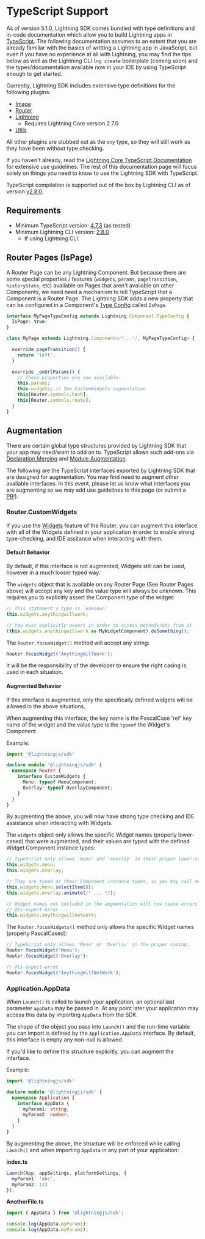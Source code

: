 # TypeScript Support

As of version 5.1.0, Lightning SDK comes bundled with type definitions and in-code documentation which allow you to build Lightning apps in [TypeScript](https://www.typescriptlang.org/). The following documentation assumes to an extent that you are already familiar with the basics of writting a Lightning app in JavaScript, but even if you have no experience at all with Lightning, you may find the tips below as well as the Lightning CLI `lng create` boilerplate (coming soon) and the types/documentation available now in your IDE by using TypeScript enough to get started.

Currently, Lightning SDK includes extensive type definitions for the following plugins:
- [Image](plugins/image.md)
- [Router](plugins/router/index.md)
- [Lightning](plugins/lightning.md)
  - Requires Lightning Core version 2.7.0
- [Utils](plugins/utils.md)

All other plugins are stubbed out as the `any` type, so they will still work as they have been without type checking.

If you haven't already, read the [Lightning Core TypeScript Documentation](../lightning-core-reference/TypeScript/index.md) for extensive use guidelines. The rest of this documentation page will focus solely on things you need to know to use the Lightning SDK with TypeScript.

TypeScript compilation is supported out of the box by Lightning CLI as of version [v2.8.0](https://github.com/rdkcentral/Lightning-CLI/blob/master/CHANGELOG.md#v280).

## Requirements

- Minimum TypeScript version: [4.7.3](https://github.com/microsoft/TypeScript/releases/tag/v4.7.3) (as tested)
- Minimum Lightning CLI version: [2.8.0](https://github.com/rdkcentral/Lightning-CLI/blob/master/CHANGELOG.md#v280)
  - If using Lightning CLI.

## Router Pages (IsPage)

A Router Page can be any Lightning Component. But because there are some special properties / features (`widgets`, `params`, `pageTransition`, `historyState`, etc) available on Pages that aren't available on other Components, we need need a mechanism to tell TypeScript that a Component is a Router Page. The Lightning SDK adds a new property that can be configured in a Component's [Type Config](../lightning-core-reference/TypeScript/TypeConfigs.md) called `IsPage`.

```ts
interface MyPageTypeConfig extends Lightning.Component.TypeConfig {
  IsPage: true;
}

class MyPage extends Lightning.Component</*...*/, MyPageTypeConfig> {

  override pageTransition() {
    return 'left';
  }

  override _onUrlParams() {
    // These properties are now available:
    this.params;
    this.widgets; // See CustomWidgets augmentation
    this[Router.symbols.hash];
    this[Router.symbols.route];
  }
}
```

## Augmentation

There are certain global type structures provided by Lightning SDK that your app may need/want to add on to. TypeScript allows such add-ons via [Declaration Merging](https://www.typescriptlang.org/docs/handbook/declaration-merging.html) and [Module Augmentation](https://www.typescriptlang.org/docs/handbook/declaration-merging.html#module-augmentation).

The following are the TypeScript interfaces exported by Lightning SDK that are designed for augmentation. You may find need to augment other available interfaces. In this event, please let us know what interfaces you are augmenting so we may add use guidelines to this page (or submit a [PR](https://github.com/rdkcentral/Lightning-SDK/pulls)!).

### Router.CustomWidgets

If you use the [Widgets](plugins/router/widgets.md) feature of the Router, you can augment this interface with all of the Widgets defined in your application in order to enable strong type-checking, and IDE assitance when interacting with them.

#### Default Behavior

By default, if this interface is not augmented, Widgets still can be used, however in a much looser typed way.

The `widgets` object that is available on any Router Page (See Router Pages above) will accept any key and the value type will always be unknown. This requires you to explicitly assert the Component type of the widget:
```ts
// This statement's type is `unknown`
this.widgets.anythingwillwork;

// You must explicitly assert in order to access methods/etc from it
(this.widgets.anythingwillwork as MyWidgetComponent).doSomething();
```

The `Router.focusWidget()` method will accept any string:
```ts
Router.focusWidget('AnythingWillWork');
```

It will be the responsibility of the developer to ensure the right casing is used in each situation.

#### Augmented Behavior

If this interface is augmented, only the specifically defined widgets will be allowed in the above situations.

When augmenting this interface, the key name is the PascalCase 'ref' key name of the widget and the value type is the `typeof` the Widget's Component.

Example:
```ts
import '@lightningjs/sdk'

declare module '@lightningjs/sdk' {
  namespace Router {
    interface CustomWidgets {
      Menu: typeof MenuComponent;
      Overlay: typeof OverlayComponent;
    }
  }
}
```

By augmenting the above, you will now have strong type checking and IDE assistance when interacting with Widgets.

The `widgets` object only allows the specific Widget names (properly lower-cased) that were augmented, and their values are typed with the defined Widget Component instance types:
```ts
// TypeScript only allows 'menu' and 'overlay' in their proper lower-case forms
this.widgets.menu;
this.widgets.overlay;

// They are typed as their Component instance types, so you may call methods directly on them
this.widgets.menu.selectItem(0);
this.widgets.overlay.animate(/* ... */);

// Widget names not included in the augmentation will now cause errors
// @ts-expect-error
this.widgets.anythingwillnotwork;
```

The `Router.focusWidgets()` method only allows the specific Widget names (properly PascalCased):
```ts
// TypeScript only allows 'Menu' or 'Overlay' in the proper casing.
Router.focusWidget('Menu');
Router.focusWidget('Overlay');

// @ts-expect-error
Router.focusWidget('AnythingWillNotWork');
```

### Application.AppData

When `Launch()` is called to launch your application, an optional last parameter `appData` may be passed in. At any point later your application may access this data by importing `AppData` from the SDK.

The shape of the object you pass into `Launch()` and the run-time variable you can import is defined by the `Application.AppData` interface. By default, this interface is empty any non-null is allowed.

If you'd like to define this structure explicitly, you can augment the interface.

Example:
```ts
import '@lightningjs/sdk'

declare module '@lightningjs/sdk' {
  namespace Application {
    interface AppData {
      myParam1: string;
      myParam2: number;
    }
  }
}
```

By augmenting the above, the structure will be enforced while calling `Launch()` and when importing `AppData` in any part of your application:

**index.ts**
```ts
Launch(App, appSettings, platformSettings, {
  myParam1: 'abc',
  myParam2: 123
});
```

**AnotherFile.ts**
```ts
import { AppData } from '@lightningjs/sdk';

console.log(AppData.myParam1);
console.log(AppData.myParam2);
```
